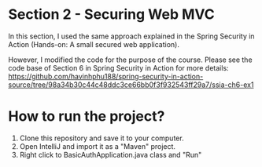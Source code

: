 # Section 2 - Securing Web MVC 

In this section, I used the same approach explained in the Spring Security in Action (Hands-on: A small secured web application).  

However, I modified the code for the purpose of the course. Please see the code base of Section 6 in Spring Security in Action for more details: https://github.com/havinhphu188/spring-security-in-action-source/tree/98a34b30c44c48ddc3ce66bb0f3f932543ff29a7/ssia-ch6-ex1  

# How to run the project?

1. Clone this repository and save it to your computer.
2. Open IntelliJ and import it as a "Maven" project.
3. Right click to BasicAuthApplication.java class and "Run" 
